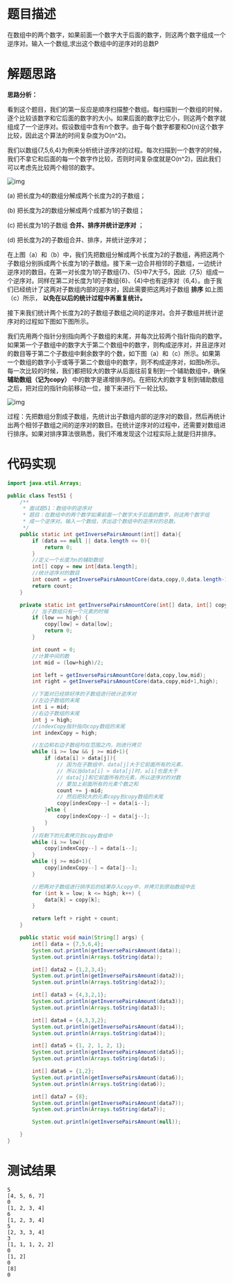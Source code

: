# 题目描述

在数组中的两个数字，如果前面一个数字大于后面的数字，则这两个数字组成一个逆序对。输入一个数组,求出这个数组中的逆序对的总数P

# 解题思路

**思路分析：**

看到这个题目，我们的第一反应是顺序扫描整个数组。每扫描到一个数组的时候，逐个比较该数字和它后面的数字的大小。如果后面的数字比它小，则这两个数字就组成了一个逆序对。假设数组中含有n个数字。由于每个数字都要和O(n)这个数字比较，因此这个算法的时间复杂度为O(n^2)。

我们以数组{7,5,6,4}为例来分析统计逆序对的过程。每次扫描到一个数字的时候，我们不拿它和后面的每一个数字作比较，否则时间复杂度就是O(n^2)，因此我们可以考虑先比较两个相邻的数字。

![img](https://uploadfiles.nowcoder.com/files/20180504/7491640_1525400721676_20170710223428592)

(a) 把长度为4的数组分解成两个长度为2的子数组；

(b) 把长度为2的数组分解成两个成都为1的子数组；

(c) 把长度为1的子数组 **合并、排序并统计逆序对** ；

(d) 把长度为2的子数组合并、排序，并统计逆序对；

在上图（a）和（b）中，我们先把数组分解成两个长度为2的子数组，再把这两个子数组分别拆成两个长度为1的子数组。接下来一边合并相邻的子数组，一边统计逆序对的数目。在第一对长度为1的子数组{7}、{5}中7大于5，因此（7,5）组成一个逆序对。同样在第二对长度为1的子数组{6}、{4}中也有逆序对（6,4）。由于我们已经统计了这两对子数组内部的逆序对，因此需要把这两对子数组 **排序** 如上图（c）所示， **以免在以后的统计过程中再重复统计。**

接下来我们统计两个长度为2的子数组子数组之间的逆序对。合并子数组并统计逆序对的过程如下图如下图所示。

我们先用两个指针分别指向两个子数组的末尾，并每次比较两个指针指向的数字。如果第一个子数组中的数字大于第二个数组中的数字，则构成逆序对，并且逆序对的数目等于第二个子数组中剩余数字的个数，如下图（a）和（c）所示。如果第一个数组的数字小于或等于第二个数组中的数字，则不构成逆序对，如图b所示。每一次比较的时候，我们都把较大的数字从后面往前复制到一个辅助数组中，确保**辅助数组（记为copy）** 中的数字是递增排序的。在把较大的数字复制到辅助数组之后，把对应的指针向前移动一位，接下来进行下一轮比较。

![img](https://uploadfiles.nowcoder.com/files/20170711/7491640_1499735690500_20170711085550783)

过程：先把数组分割成子数组，先统计出子数组内部的逆序对的数目，然后再统计出两个相邻子数组之间的逆序对的数目。在统计逆序对的过程中，还需要对数组进行排序。如果对排序算法很熟悉，我们不难发现这个过程实际上就是归并排序。

# 代码实现

```java
import java.util.Arrays;

public class Test51 {
    /**
     * 面试题51：数组中的逆序对
     * 题目：在数组中的两个数字如果前面一个数字大于后面的数字，则这两个数字组
     * 成一个逆序对。输入一个数组，求出这个数组中的逆序对的总数。
     */
    public static int getInversePairsAmount(int[] data){
        if (data == null || data.length <= 0){
            return 0;
        }
        //定义一个长度为n的辅助数组
        int[] copy = new int[data.length];
        //统计逆序对的数目
        int count = getInversePairsAmountCore(data,copy,0,data.length-1);
        return count;
    }

    private static int getInversePairsAmountCore(int[] data, int[] copy, int low, int high) {
        // 当子数组只有一个元素的时候
        if (low == high) {
            copy[low] = data[low];
            return 0;
        }

        int count = 0;
        //计算中间的数
        int mid = (low+high)/2;

        int left = getInversePairsAmountCore(data,copy,low,mid);
        int right = getInversePairsAmountCore(data,copy,mid+1,high);

        //下面对已经排好序的子数组进行统计逆序对
        //左边子数组的末尾
        int i = mid;
        //右边子数组的末尾
        int j = high;
        //indexCopy指针指向copy数组的末尾
        int indexCopy = high;

        //左边和右边子数组均在范围之内，则进行拷贝
        while (i >= low && j >= mid+1){
            if (data[i] > data[j]){
                // 因为在子数组中，data[j]大于它前面所有的元素，
                // 所以当data[i] > data[j]时，a[i]也是大于
                // data[j]和它前面所有的元素，所以逆序对的对数
                // 要加上前面所有的元素个数之和
                count += j-mid;
                // 然后把较大的元素copy到copy数组的末尾
                copy[indexCopy--] = data[i--];
            }else {
                copy[indexCopy--] = data[j--];
            }
        }
        //将剩下的元素拷贝到copy数组中
        while (i >= low){
            copy[indexCopy--] = data[i--];
        }
        while (j >= mid+1){
            copy[indexCopy--] = data[j--];
        }

        //把两对子数组进行排序后的结果存入copy中，并拷贝到原始数组中去
        for (int k = low; k <= high; k++) {
            data[k] = copy[k];
        }

        return left + right + count;
    }

    public static void main(String[] args) {
        int[] data = {7,5,6,4};
        System.out.println(getInversePairsAmount(data));
        System.out.println(Arrays.toString(data));

        int[] data2 = {1,2,3,4};
        System.out.println(getInversePairsAmount(data2));
        System.out.println(Arrays.toString(data2));

        int[] data3 = {4,3,2,1};
        System.out.println(getInversePairsAmount(data3));
        System.out.println(Arrays.toString(data3));

        int[] data4 = {4,3,3,2};
        System.out.println(getInversePairsAmount(data4));
        System.out.println(Arrays.toString(data4));

        int[] data5 = {1, 2, 1, 2, 1};
        System.out.println(getInversePairsAmount(data5));
        System.out.println(Arrays.toString(data5));

        int[] data6 = {1,2};
        System.out.println(getInversePairsAmount(data6));
        System.out.println(Arrays.toString(data6));

        int[] data7 = {8};
        System.out.println(getInversePairsAmount(data7));
        System.out.println(Arrays.toString(data7));

        System.out.println(getInversePairsAmount(null));

    }
}
```

# 测试结果

~~~
5
[4, 5, 6, 7]
0
[1, 2, 3, 4]
6
[1, 2, 3, 4]
5
[2, 3, 3, 4]
3
[1, 1, 1, 2, 2]
0
[1, 2]
0
[8]
0
~~~

